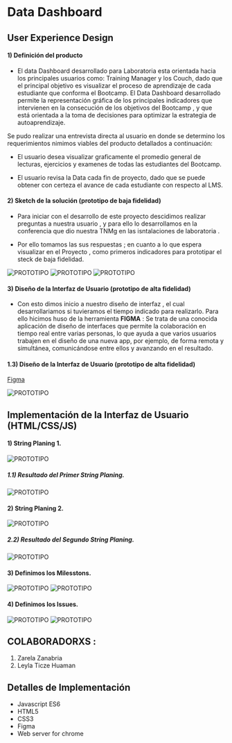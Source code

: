 # Data Dashboard
## User Experience Design

#### 1) Definición del producto

* El data Dashboard desarrollado para Laboratoria esta orientada hacia los principales usuarios como:  Training Manager y los Couch, dado que el principal objetivo es visualizar el proceso de aprendizaje de cada estudiante que conforma el Bootcamp. 
El Data Dashboard desarrollado permite la representación gráfica de los principales indicadores que intervienen en la consecución de los objetivos del Bootcamp , y que está orientada a la toma de decisiones para optimizar la estrategia de autoaprendizaje.

Se pudo realizar una entrevista directa al usuario en donde se determino los requerimientos nimimos viables del producto detallados a continuación:

* El usuario desea visualizar graficamente el promedio general de lecturas, ejercicios y examenes  de todas las estudiantes del Bootcamp.

* El usuario revisa la Data cada fin de proyecto, dado que se puede obtener con certeza el avance de cada estudiante con respecto al LMS.

#### 2) Sketch de la solución (prototipo de baja fidelidad)


* Para iniciar con el desarrollo de este proyecto descidimos realizar preguntas a nuestra usuario , y para ello lo desarrollamos en la conferencia que dio nuestra TNMg en las isntalaciones de laboratoria .

* Por ello tomamos las sus respuestas ; en cuanto a lo que espera visualizar en el Proyecto , como primeros indicadores para prototipar el steck de baja fidelidad.

 ![PROTOTIPO](img/01-baja.jpg)
 ![PROTOTIPO](img/02-baja.jpg)
 ![PROTOTIPO](img/03-baja.jpg)


#### 3) Diseño de la Interfaz de Usuario (prototipo de alta fidelidad)

* Con esto dimos inicio a nuestro diseño de interfaz , el cual desarrollariamos  si tuvieramos el tiempo indicado para realizarlo. 
Para ello hicimos huso de la herramienta **FIGMA** : Se trata de una conocida aplicación de diseño de interfaces que permite la colaboración en tiempo real entre varias personas, lo que ayuda a que varios usuarios trabajen en el diseño de una nueva app, por ejemplo, de forma remota y simultánea, comunicándose entre ellos y avanzando en el resultado.
#### 1.3) Diseño de la Interfaz de Usuario (prototipo de alta fidelidad)

 [Figma](https://www.figma.com/file/Xfx8PbNcuM1Su99kQtcTSwOB/DATADASHBORA)
 
 ![PROTOTIPO](img/dashboard_prototipo_alta.gif)


## Implementación de la Interfaz de Usuario (HTML/CSS/JS)
#### 1) String Planing 1.
![PROTOTIPO](img/05-plane.jpg)

##### 1.1) Resultado del Primer String Planing.
![PROTOTIPO](img/01-prototipo.PNG)

#### 2) String Planing 2.
![PROTOTIPO](img/04-plane.jpg)

##### 2.2) Resultado del Segundo String Planing.
![PROTOTIPO](img/02-prototipo.PNG)

#### 3) Definimos los Milesstons.
![PROTOTIPO](img/07-milesston.PNG)
![PROTOTIPO](img/10-milesston.PNG)

#### 4) Definimos los Issues.
![PROTOTIPO](img/08-issues.PNG)
![PROTOTIPO](img/09-issues.PNG)


## COLABORADORXS :

1. Zarela Zanabria
2. Leyla Ticze Huaman

## Detalles de Implementación

- Javascript ES6
- HTML5
- CSS3
- Figma
- Web server for chrome

